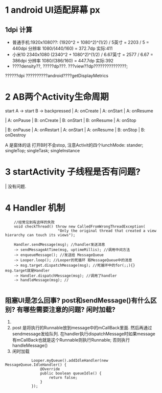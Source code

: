 # 1 android UI适配屏幕 px
[适配]: https://www.jianshu.com/p/55e0fca23b4f
## 1dpi 计算
- 普通手机:1920x1080??: (1920^2 + 1080^2)^(1/2) / 5英寸 =  2203 / 5 = 440dpi    分辨率   1080/(440/160) = 372.7dp 实际:411
- 小米10 2340x1080 (2340^2 + 1080^2)^(1/2) / 6.67英寸 = 2577 / 6.67 = 386dpi    分辨率 1080/(386/160) = 447.7dp  实际:392
- ????density??, ?????dp???. ???view??dp???????????????; 

??????dpi ??????????android????getDisplayMetrics

# 2 AB两个Activity生命周期
start A -> start B -> backpressed
| A: onCreate
| A: onStart
| A: onResume

| A: onPause
| B: onCreate
| B: onStart
| B: onResume
| A: onStop

| B: onPause
| A: onRestart
| A: onStart
| A: onResume
| B: onStop
| B: onDestroy

A 是窗体的话 打开B时不会stop,  注意Activit的四个lunchMode: stander; singleTop; singleTask; singleInstance

# 3 startActivity 子线程是否有问题?
| 没有问题. 

# 4 Handler 机制
```
    //经常见到有这样的失败
    void checkThread() throw new CalledFromWrongThreadException(
                        "Only the original thread that created a view hierarchy can touch its views");
```

```
    Handler.sendMessage(msg); //handler发送消息
    -> sendMessageAtTime(msg, uptimeMillis); //调用中间方法
    -> enqueueMessage(); //发送给 MessageQueue 
    -> Looper.loop(); //Looper的死循环 取MessageQueue中的消息
    -> msg.target.dispatchMessage(msg); //死循环中的for(;;){}  msg.target就是Handler
    -> Handler.dispatchMessage(msg); //调用了handler
    -> handleMessage(msg); //
    
```
## 阻塞UI是怎么回事? post和sendMessage()有什么区别? 有哪些需要注意的问题? 闲时加载?
1. 
2. post 是将执行的Runnable放到message中的mCallBack里面. 然后再通过sendmessage发给队列. 
   在handler执行dispatchMessage时如果message有mCallBack也就是这个Runnable则执行Runnable; 否则执行handleMessage()
3. 闲时加载
```aidl
            Looper.myQueue().addIdleHandler(new MessageQueue.IdleHandler() {
                @Override
                public boolean queueIdle() {
                    return false;
                }
            });
```